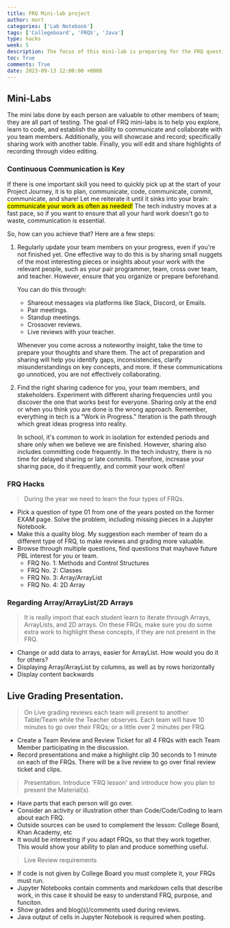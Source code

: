 ```yaml
---
title: FRQ Mini-lab project
author: mort
categories: ['Lab Notebook']
tags: ['Collegeboard', 'FRQS', 'Java']
type: hacks
week: 5
description: The focus of this mini-lab is preparing for the FRQ question types tested by College Board.  A great deal of energy should be spent on researching and preparing a lesson on each topic.
toc: True
comments: True
date: 2023-09-13 12:00:00 +0000
---
```


## Mini-Labs
The mini labs done by each person are valuable to other members of team; they are all part of testing.  The goal of FRQ mini-labs is to help you explore, learn to code, and establish the abililty to communicate and collaborate with you team members.  Additionally, you will showcase and record; specifically sharing work with another table.  Finally, you will edit and share highlights of recording through video editing.

### Continuous Communication is Key
If there is one important skill you need to quickly pick up at the start of your Project Journey, it is to plan, communicate, code, communicate, commit, communicate, and share! Let me reiterate it until it sinks into your brain: <mark>communicate your work as often as needed!</mark> The tech industry moves at a fast pace, so if you want to ensure that all your hard work doesn't go to waste, communication is essential.

So, how can you achieve that? Here are a few steps:
1. Regularly update your team members on your progress, even if you're not finished yet. One effective way to do this is by sharing small nuggets of the most interesting pieces or insights about your work with the relevant people, such as your pair programmer, team, cross over team, and teacher. However, ensure that you organize or prepare beforehand. 

    You can do this through:

    - Shareout messages via platforms like Slack, Discord, or Emails.
    - Pair meetings.
    - Standup meetings.
    - Crossover reviews.
    - Live reviews with your teacher.

    Whenever you come across a noteworthy insight, take the time to prepare your thoughts and share them. The act of preparation and sharing will help you identify gaps, inconsistencies, clarify misunderstandings on key concepts, and more. If these communications go unnoticed, you are not effectively collaborating.


2. Find the right sharing cadence for you, your team members, and stakeholders. Experiment with different sharing frequencies until you discover the one that works best for everyone. Sharing only at the end or when you think you are done is the wrong approach. Remember, everything in tech is a "Work in Progress." Iteration is the path through which great ideas progress into reality.

    In school, it's common to work in isolation for extended periods and share only when we believe we are finished. However, sharing also includes committing code frequently. In the tech industry, there is no time for delayed sharing or late commits. Therefore, increase your sharing pace, do it frequently, and commit your work often!

### FRQ Hacks
> During the year we need to learn the four types of FRQs.      
- Pick a question of type 01 from one of the years posted on the former EXAM page.  Solve the problem, including missing pieces in a Jupyter Notebook.  
- Make this a quality blog.  My suggestion each member of team do a different type of FRQ, to make reviews and grading more valuable.
- Browse through multiple questions, find questions that mayhave future PBL interest for you or team.
    - FRQ No. 1: Methods and Control Structures
    - FRQ No. 2: Classes
    - FRQ No. 3: Array/ArrayList
    - FRQ No. 4: 2D Array 

### Regarding Array/ArrayList/2D Arrays
> It is really import that each student learn to iterate through Arrays, ArrayLists, and 2D arrays.  On these FRQs, make sure you do some extra work to highlight these concepts, if they are not present in the FRQ.
- Change or add data to arrays, easier for ArrayList.  How would you do it for others?
- Displaying Array/ArrayList by columns, as well as by rows
horizontally
- Display content backwards

## Live Grading Presentation.  
> On Live grading reviews each team will present to another Table/Team while the Teacher observes.  Each team will have 10 minutes to go over their FRQs; or a little over 2 minutes per FRQ.
- Create a Team Review and Review Ticket for all 4 FRQs with each Team Member participating in the discussion.
- Record presentations and make a highlight clip 30 seconds to 1 minute on each of the FRQs.  There will be a live review to go over final review ticket and clips.
    
> Presentation.  Introduce 'FRQ lesson' and introduce how you plan to present the Material(s).  
- Have parts that each person will go over.
- Consider an activity or illustration other than Code/Code/Coding to learn about each FRQ.
- Outside sources can be used to complement the lesson: College Board, Khan Academy, etc
- It would be interesting if you adapt FRQs, so that they work together.  This would show your ability to plan and produce something useful.

> Live Review requirements
- If code is not given by College Board you must complete it, your FRQs must run.
- Jupyter Notebooks contain comments and markdown cells that describe work, in this case it should be easy to understand FRQ, purpose, and funciton.
- Show grades and blog(s)/comments  used during reviews.
- Java output of cells in Jupyter Notebook is required when posting.
